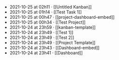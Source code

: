 - 2021-10-25 at 02h11 · [[Untitled Kanban]]
- 2021-10-25 at 01h14 · [[Test Task 1]]
- 2021-10-25 at 00h47 · [[project-dashboard-embed]]
- 2021-10-25 at 00h34 · [[Test Project]]
- 2021-10-24 at 23h59 · [[kanban-template]]
- 2021-10-24 at 23h49 · [[Test 1]]
- 2021-10-24 at 23h49 · [[Test 2]]
- 2021-10-24 at 23h49 · [[Project Template]]
- 2021-10-24 at 23h43 · [[Dashboard-embed]]
- 2021-10-24 at 23h41 · [[Dashboard]]
